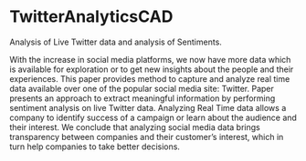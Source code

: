 # TwitterAnalyticsCAD
Analysis of Live Twitter data and analysis of Sentiments.

With the increase in social media platforms, we now have more data which is available for exploration or to get new insights about the people and their experiences. This paper provides method to capture and analyze real time data available over one of the popular social media site: Twitter. Paper presents an approach to extract meaningful information by performing sentiment analysis on live Twitter data. Analyzing Real Time data allows a company to identify success of a campaign or learn about the audience and their interest. We conclude that analyzing social media data brings transparency between companies and their customer’s interest, which in turn help companies to take better decisions.
